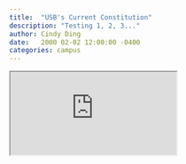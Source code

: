 ```yaml
---
title:  "USB's Current Constitution"
description: "Testing 1, 2, 3..."
author: Cindy Ding
date:   2000 02-02 12:00:00 -0400
categories: campus
---
```


<iframe src="https://docs.google.com/document/d/e/2PACX-1vR7EplsBLlBiPVkq0l3mTJTUvpC3C1RMvreziwIRMB7cu2p6E1Mt4pi260MocCDdnv-rG2Wj5aMHFwX/pub?embedded=true"></iframe>

